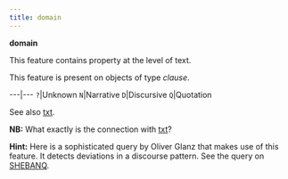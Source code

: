 ```yaml
---
title: domain
---
```


**domain**


This feature contains property at the level of text.

This feature is present on objects of type *clause*.

---|---
`?`|Unknown
`N`|Narrative
`D`|Discursive
`Q`|Quotation

See also [txt](txt).

**NB:**
What exactly is the connection with [txt](txt)?

**Hint:**
Here is a sophisticated query by Oliver Glanz that makes use of this
feature. It detects deviations in a discourse pattern. See the query
on [SHEBANQ](https://shebanq.ancient-data.org/hebrew/query?id=491).

